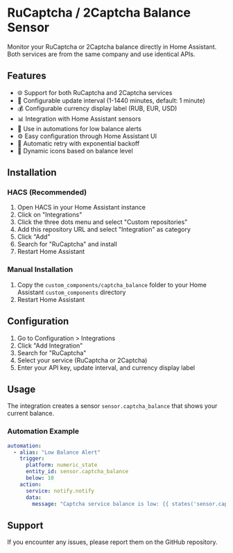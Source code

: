 # RuCaptcha / 2Captcha Balance Sensor

Monitor your RuCaptcha or 2Captcha balance directly in Home Assistant. Both services are from the same company and use identical APIs.

## Features

- 🌐 Support for both RuCaptcha and 2Captcha services
- 🔄 Configurable update interval (1-1440 minutes, default: 1 minute)
- 💰 Configurable currency display label (RUB, EUR, USD)
- 📊 Integration with Home Assistant sensors
- 🔔 Use in automations for low balance alerts
- ⚙️ Easy configuration through Home Assistant UI
- 🔁 Automatic retry with exponential backoff
- 🎨 Dynamic icons based on balance level

## Installation

### HACS (Recommended)

1. Open HACS in your Home Assistant instance
2. Click on "Integrations"
3. Click the three dots menu and select "Custom repositories"
4. Add this repository URL and select "Integration" as category
5. Click "Add"
6. Search for "RuCaptcha" and install
7. Restart Home Assistant

### Manual Installation

1. Copy the `custom_components/captcha_balance` folder to your Home Assistant `custom_components` directory
2. Restart Home Assistant

## Configuration

1. Go to Configuration > Integrations
2. Click "Add Integration"
3. Search for "RuCaptcha"
4. Select your service (RuCaptcha or 2Captcha)
5. Enter your API key, update interval, and currency display label

## Usage

The integration creates a sensor `sensor.captcha_balance` that shows your current balance.

### Automation Example

```yaml
automation:
  - alias: "Low Balance Alert"
    trigger:
      platform: numeric_state
      entity_id: sensor.captcha_balance
      below: 10
    action:
      service: notify.notify
      data:
        message: "Captcha service balance is low: {{ states('sensor.captcha_balance') }} {{ state_attr('sensor.captcha_balance', 'unit_of_measurement') }}"
```

## Support

If you encounter any issues, please report them on the GitHub repository.